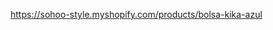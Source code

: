 <!-- TODO  desabilitar venda sem estoque ao fim -->

https://sohoo-style.myshopify.com/products/bolsa-kika-azul
